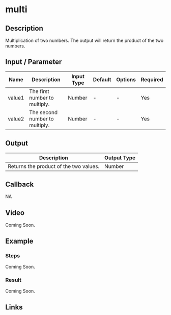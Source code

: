 ﻿# multi

## Description

Multiplication of two numbers. The output will return the product of the two numbers.

## Input / Parameter

| Name | Description | Input Type | Default | Options | Required |
| ------ | ------ | ------ | ------ | ------ | ------ |
| value1 | The first number to multiply. | Number | - | - | Yes |
| value2 | The second number to multiply. | Number | - | - | Yes |

## Output

| Description | Output Type |
| ------ | ------ |
| Returns the product of the two values. | Number |

## Callback

NA

## Video

Coming Soon.

<!-- Format: [![Video]({image-path}?raw=true)]({url-link}) -->

## Example

<!-- Share a scenario, like a user requirements. -->

### Steps

Coming Soon.

<!-- Show the steps and share some screenshots.

1. .....

Format: ![]({image-path}?raw=true) -->

### Result

Coming Soon.

<!-- Explain the output.

Format: ![]({image-path}?raw=true) -->

## Links